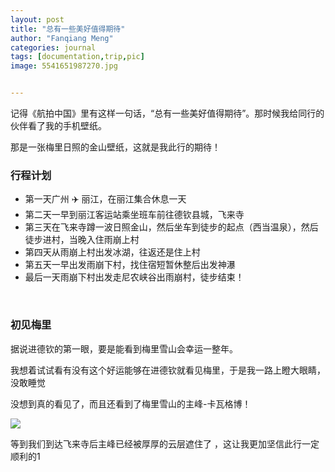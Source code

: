 ```yaml
---
layout: post
title: "总有一些美好值得期待"
author: "Fanqiang Meng"
categories: journal
tags: [documentation,trip,pic]
image: 5541651987270.jpg


---
```


记得《航拍中国》里有这样一句话，“总有一些美好值得期待”。那时候我给同行的伙伴看了我的手机壁纸。

那是一张梅里日照的金山壁纸，这就是我此行的期待！


<!-- <img src="{{site.url}}/assets/img/2021-12-13/5531651986782.JPG"> -->

### 行程计划


* 第一天广州 ✈️   丽江，在丽江集合休息一天
* 第二天一早到丽江客运站乘坐班车前往德钦县城，飞来寺
* 第三天在飞来寺蹲一波日照金山，然后坐车到徒步的起点（西当温泉），然后徒步进村，当晚入住雨崩上村
* 第四天从雨崩上村出发冰湖，往返还是住上村
* 第五天一早出发雨崩下村，找住宿短暂休整后出发神瀑
* 最后一天雨崩下村出发走尼农峡谷出雨崩村，徒步结束！

<br>

### 初见梅里


据说进德钦的第一眼，要是能看到梅里雪山会幸运一整年。

我想着试试看有没有这个好运能够在进德钦就看见梅里，于是我一路上瞪大眼睛，没敢睡觉

没想到真的看见了，而且还看到了梅里雪山的主峰-卡瓦格博！

<img src="{{site.url}}/assets/img/2021-12-13/1647156223135.JPG"/>

等到我们到达飞来寺后主峰已经被厚厚的云层遮住了 ，这让我更加坚信此行一定顺利的1

### 


